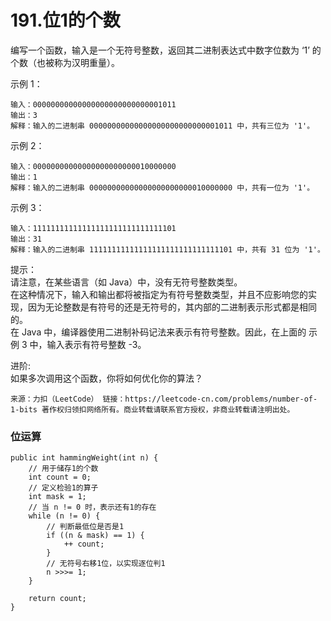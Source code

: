 191.位1的个数
===

编写一个函数，输入是一个无符号整数，返回其二进制表达式中数字位数为 ‘1’ 的个数（也被称为汉明重量）。<br>

示例 1：<br>
```
输入：00000000000000000000000000001011
输出：3
解释：输入的二进制串 00000000000000000000000000001011 中，共有三位为 '1'。
```
示例 2：<br>
```
输入：00000000000000000000000010000000
输出：1
解释：输入的二进制串 00000000000000000000000010000000 中，共有一位为 '1'。
```
示例 3：<br>
```
输入：11111111111111111111111111111101
输出：31
解释：输入的二进制串 11111111111111111111111111111101 中，共有 31 位为 '1'。
```

提示：<br>
请注意，在某些语言（如 Java）中，没有无符号整数类型。<br>
在这种情况下，输入和输出都将被指定为有符号整数类型，并且不应影响您的实现，因为无论整数是有符号的还是无符号的，其内部的二进制表示形式都是相同的。<br>
在 Java 中，编译器使用二进制补码记法来表示有符号整数。因此，在上面的 示例 3 中，输入表示有符号整数 -3。<br>

进阶:<br>
如果多次调用这个函数，你将如何优化你的算法？<br>

``
来源：力扣（LeetCode）
链接：https://leetcode-cn.com/problems/number-of-1-bits
著作权归领扣网络所有。商业转载请联系官方授权，非商业转载请注明出处。
``

### 位运算
```
public int hammingWeight(int n) {
    // 用于储存1的个数
    int count = 0;
    // 定义检验1的算子
    int mask = 1;
    // 当 n != 0 时，表示还有1的存在
    while (n != 0) {
        // 判断最低位是否是1
        if ((n & mask) == 1) {
            ++ count;
        }
        // 无符号右移1位，以实现逐位判1
        n >>>= 1;
    }

    return count;
}
```
